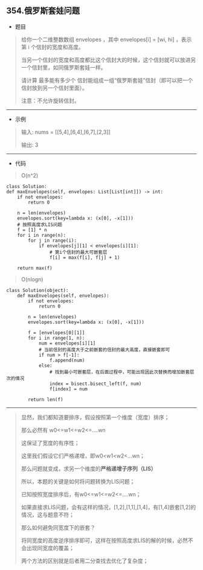 354.俄罗斯套娃问题
----------

 - 题目
> 给你一个二维整数数组 envelopes ，其中 envelopes[i] = [wi, hi] ，表示第 i 个信封的宽度和高度。
>
>当另一个信封的宽度和高度都比这个信封大的时候，这个信封就可以放进另一个信封里，如同俄罗斯套娃一样。
>
>请计算 最多能有多少个 信封能组成一组“俄罗斯套娃”信封（即可以把一个信封放到另一个信封里面）。
>
>注意：不允许旋转信封。
----------
 - 示例
> 输入: nums = [[5,4],[6,4],[6,7],[2,3]]
>
> 输出: 3
>
----------
- 代码
> O(n^2)
> 
    class Solution:
    def maxEnvelopes(self, envelopes: List[List[int]]) -> int:
        if not envelopes:
            return 0
        
        n = len(envelopes)
        envelopes.sort(key=lambda x: (x[0], -x[1]))
        # 按照高度求LIS问题
        f = [1] * n
        for i in range(n):
            for j in range(i):
                if envelopes[j][1] < envelopes[i][1]:
                    # 第i个信封的最大可嵌套层
                    f[i] = max(f[i], f[j] + 1)
        
        return max(f)
> 
> 
> O(nlogn)
>
    class Solution(object):
        def maxEnvelopes(self, envelopes):
            if not envelopes:
                return 0
            
            n = len(envelopes)
            envelopes.sort(key=lambda x: (x[0], -x[1]))
    
            f = [envelopes[0][1]]
            for i in range(1, n):
                num = envelopes[i][1]
                # 当前信封的高度大于之前嵌套的信封的最大高度，直接嵌套即可
                if num > f[-1]:
                    f.append(num)
                else:
                    # 找到最小可嵌套层，在后面过程中，可能出现因此次替换而增加嵌套层次的情况
                    index = bisect.bisect_left(f, num)
                    f[index] = num
            
            return len(f)
----------
> 
> 显然，我们都知道要排序，假设按照第一个维度（宽度）排序；
> 
> 那么必然有 w0<=w1<=w2<=....wn
> 
> 这保证了宽度的有序性；
> 
> 这里我们假设它们严格递增，即w0<w1<w2<...wn；
> 
> 那么问题就变成，求另一个维度的**严格递增子序列（LIS）**
> 
> 所以，本题的关键是如何将问题转换为LIS问题；
> 
> 已知按照宽度排序后，有w0<=w1<=w2<=....wn；
> 
> 如果直接求LIS问题，会有这样的情况，[1,2],[1,1],[1,4]，有[1,4]嵌套[1,2]的情况，这与题意不符；
> 
> 那么如何避免同宽度下的嵌套？
> 
> 将同宽度的高度逆序排序即可，这样在按照高度求LIS的解的时候，必然不会出现同宽度的覆盖；
> 
> 两个方法的区别就是后者用二分查找去优化了复杂度；